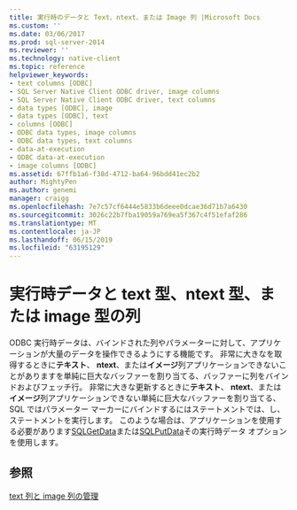 ```yaml
---
title: 実行時のデータと Text、ntext、または Image 列 |Microsoft Docs
ms.custom: ''
ms.date: 03/06/2017
ms.prod: sql-server-2014
ms.reviewer: ''
ms.technology: native-client
ms.topic: reference
helpviewer_keywords:
- text columns [ODBC]
- SQL Server Native Client ODBC driver, image columns
- SQL Server Native Client ODBC driver, text columns
- data types [ODBC], image
- data types [ODBC], text
- columns [ODBC]
- ODBC data types, image columns
- ODBC data types, text columns
- data-at-execution
- ODBC data-at-execution
- image columns [ODBC]
ms.assetid: 67ffb1a6-f38d-4712-ba64-96bdd41ec2b2
author: MightyPen
ms.author: genemi
manager: craigg
ms.openlocfilehash: 7e7c57cf6444e5833b6deee0dcae36d71b7a6430
ms.sourcegitcommit: 3026c22b7fba19059a769ea5f367c4f51efaf286
ms.translationtype: MT
ms.contentlocale: ja-JP
ms.lasthandoff: 06/15/2019
ms.locfileid: "63195129"
---
```

# <a name="data-at-execution-and-text-ntext-or-image-columns"></a>実行時データと text 型、ntext 型、または image 型の列
  ODBC 実行時データは、バインドされた列やパラメーターに対して、アプリケーションが大量のデータを操作できるようにする機能です。 非常に大きなを取得するときに**テキスト**、 **ntext**、または**イメージ**列アプリケーションできないことがありますを単純に巨大なバッファーを割り当てる、バッファーに列をバインドおよびフェッチ行。 非常に大きな更新するときに**テキスト**、 **ntext**、または**イメージ**列アプリケーションできない単純に巨大なバッファーを割り当てる、SQL ではパラメーター マーカーにバインドするにはステートメントでは、し、ステートメントを実行します。 このような場合は、アプリケーションを使用する必要があります[SQLGetData](../native-client-odbc-api/sqlgetdata.md)または[SQLPutData](../native-client-odbc-api/sqlputdata.md)その実行時データ オプションを使用します。  
  
## <a name="see-also"></a>参照  
 [text 列と image 列の管理](managing-text-and-image-columns.md)  
  
  
